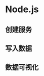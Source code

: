 # Node.js

## 创建服务
<!--@include: ./create-service.md-->

## 写入数据
<!--@include: ./quick-start/node.md-->

## 数据可视化
<!--@include: ./visualize-data.md-->
